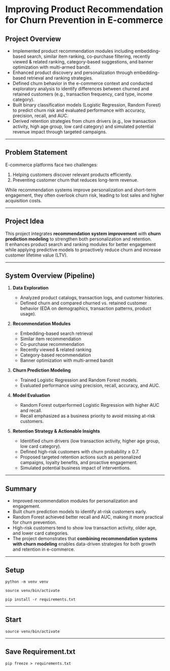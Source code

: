 # Improving Product Recommendation for Churn Prevention in E-commerce

## Project Overview

-   Implemented product recommendation modules including embedding-based search, similar item ranking, co-purchase filtering, recently viewed & related ranking, category-based suggestions, and banner optimization with multi-armed bandit.
-   Enhanced product discovery and personalization through embedding-based retrieval and ranking strategies.
-   Defined churn behavior in the e-commerce context and conducted exploratory analysis to identify differences between churned and retained customers (e.g., transaction frequency, card type, income category).
-   Built binary classification models (Logistic Regression, Random Forest) to predict churn risk and evaluated performance with accuracy, precision, recall, and AUC.
-   Derived retention strategies from churn drivers (e.g., low transaction activity, high age group, low card category) and simulated potential revenue impact through targeted campaigns.

---

## Problem Statement

E-commerce platforms face two challenges:

1. Helping customers discover relevant products efficiently.
2. Preventing customer churn that reduces long-term revenue.

While recommendation systems improve personalization and short-term engagement, they often overlook churn risk, leading to lost sales and higher acquisition costs.

---

## Project Idea

This project integrates **recommendation system improvement** with **churn prediction modeling** to strengthen both personalization and retention.  
It enhances product search and ranking modules for better engagement while applying predictive models to proactively reduce churn and increase customer lifetime value (LTV).

---

## System Overview (Pipeline)

1. **Data Exploration**

    - Analyzed product catalogs, transaction logs, and customer histories.
    - Defined churn and compared churned vs. retained customer behavior (EDA on demographics, transaction patterns, product usage).

2. **Recommendation Modules**

    - Embedding-based search retrieval
    - Similar item recommendation
    - Co-purchase recommendation
    - Recently viewed & related ranking
    - Category-based recommendation
    - Banner optimization with multi-armed bandit

3. **Churn Prediction Modeling**

    - Trained Logistic Regression and Random Forest models.
    - Evaluated performance using precision, recall, accuracy, and AUC.

4. **Model Evaluation**

    - Random Forest outperformed Logistic Regression with higher AUC and recall.
    - Recall emphasized as a business priority to avoid missing at-risk customers.

5. **Retention Strategy & Actionable Insights**
    - Identified churn drivers (low transaction activity, higher age group, low card category).
    - Defined high-risk customers with churn probability ≥ 0.7.
    - Proposed targeted retention actions such as personalized campaigns, loyalty benefits, and proactive engagement.
    - Simulated potential business impact of interventions.

---

## Summary

-   Improved recommendation modules for personalization and engagement.
-   Built churn prediction models to identify at-risk customers early.
-   Random Forest achieved better recall and AUC, making it more practical for churn prevention.
-   High-risk customers tend to show low transaction activity, older age, and lower card categories.
-   The project demonstrates that **combining recommendation systems with churn modeling** enables data-driven strategies for both growth and retention in e-commerce.

---

## Setup

```
python -m venv venv
```

```
source venv/bin/activate
```

```
pip install -r requirements.txt
```

---

## Start

```
source venv/bin/activate
```

---

## Save Requirement.txt

```
pip freeze > requirements.txt
```
